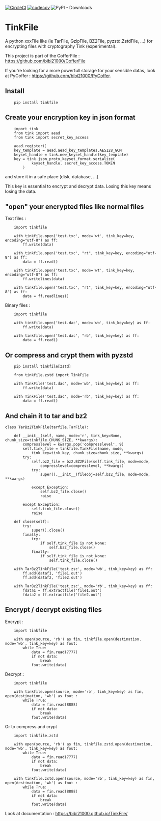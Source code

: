[![CircleCI](https://dl.circleci.com/status-badge/img/gh/bibi21000/TinkFile/tree/main.svg?style=svg)](https://dl.circleci.com/status-badge/redirect/gh/bibi21000/TinkFile/tree/main)
[![codecov](https://codecov.io/gh/bibi21000/TinkFile/graph/badge.svg?token=4124GIOJAK)](https://codecov.io/gh/bibi21000/TinkFile)
![PyPI - Downloads](https://img.shields.io/pypi/dm/tinkfile)

# TinkFile

A python xxxFile like (ie TarFile, GzipFile, BZ2File, pyzstd.ZstdFile, ...)
for encrypting files with cryptography Tink (experimental).

This project is part of the CofferFile : https://github.com/bibi21000/CofferFile

If you're looking for a more powerfull storage for your sensible datas,
look at PyCoffer : https://github.com/bibi21000/PyCoffer.


## Install

```
    pip install tinkfile
```

## Create your encryption key in json format

```
    import tink
    from tink import aead
    from tink import secret_key_access

    aead.register()
    key_template = aead.aead_key_templates.AES128_GCM
    keyset_handle = tink.new_keyset_handle(key_template)
    key = tink.json_proto_keyset_format.serialize(
            keyset_handle, secret_key_access.TOKEN
        )

```
and store it in a safe place (disk, database, ...).

This key is essential to encrypt and decrypt data.
Losing this key means losing the data.

## "open" your encrypted files like normal files

Text files :

```
    import tinkfile

    with tinkfile.open('test.txc', mode='wt', tink_key=key, encoding="utf-8") as ff:
        ff.write(data)

    with tinkfile.open('test.txc', "rt", tink_key=key, encoding="utf-8") as ff:
        data = ff.read()

    with tinkfile.open('test.txc', mode='wt', tink_key=key, encoding="utf-8") as ff:
        ff.writelines(data)

    with tinkfile.open('test.txc', "rt", tink_key=key, encoding="utf-8") as ff:
        data = ff.readlines()
```

Binary files :

```
    import tinkfile

    with tinkfile.open('test.dac', mode='wb', tink_key=key) as ff:
        ff.write(data)

    with tinkfile.open('test.dac', "rb", tink_key=key) as ff:
        data = ff.read()
```

## Or compress and crypt them with pyzstd

```
    pip install tinkfile[zstd]
```

```
    from tinkfile.zstd import TinkFile

    with TinkFile('test.dac', mode='wb', tink_key=key) as ff:
        ff.write(data)

    with TinkFile('test.dac', mode='rb', tink_key=key) as ff:
        data = ff.read()
```

## And chain it to tar and bz2

```
class TarBz2TinkFile(tarfile.TarFile):

    def __init__(self, name, mode='r', tink_key=None, chunk_size=tinkfile.CHUNK_SIZE, **kwargs):
        compresslevel = kwargs.pop('compresslevel', 9)
        self.tink_file = tinkfile.TinkFile(name, mode,
            tink_key=tink_key, chunk_size=chunk_size, **kwargs)
        try:
            self.bz2_file = bz2.BZ2File(self.tink_file, mode=mode,
                compresslevel=compresslevel, **kwargs)
            try:
                super().__init__(fileobj=self.bz2_file, mode=mode, **kwargs)

            except Exception:
                self.bz2_file.close()
                raise

        except Exception:
            self.tink_file.close()
            raise

    def close(self):
        try:
            super().close()
        finally:
            try:
                if self.tink_file is not None:
                    self.bz2_file.close()
            finally:
                if self.tink_file is not None:
                    self.tink_file.close()

    with TarBz2TinkFile('test.zsc', mode='wb', tink_key=key) as ff:
        ff.add(dataf1, 'file1.out')
        ff.add(dataf2, 'file2.out')

    with TarBz2TinkFile('test.zsc', mode='rb', tink_key=key) as ff:
        fdata1 = ff.extractfile('file1.out')
        fdata2 = ff.extractfile('file2.out')
```

## Encrypt / decrypt existing files

Encrypt :
```
    import tinkfile

    with open(source, 'rb') as fin, tinkfile.open(destination, mode='wb', tink_key=key) as fout:
        while True:
            data = fin.read(7777)
            if not data:
                break
            fout.write(data)
```

Decrypt :
```
    import tinkfile

    with tinkfile.open(source, mode='rb', tink_key=key) as fin, open(destination, 'wb') as fout :
        while True:
            data = fin.read(8888)
            if not data:
                break
            fout.write(data)
```

Or to compress and crypt

```
    import tinkfile.zstd

    with open(source, 'rb') as fin, tinkfile.zstd.open(destination, mode='wb', tink_key=key) as fout:
        while True:
            data = fin.read(7777)
            if not data:
                break
            fout.write(data)

    with tinkfile.zstd.open(source, mode='rb', tink_key=key) as fin, open(destination, 'wb') as fout :
        while True:
            data = fin.read(8888)
            if not data:
                break
            fout.write(data)
```

Look at documentation : https://bibi21000.github.io/TinkFile/

